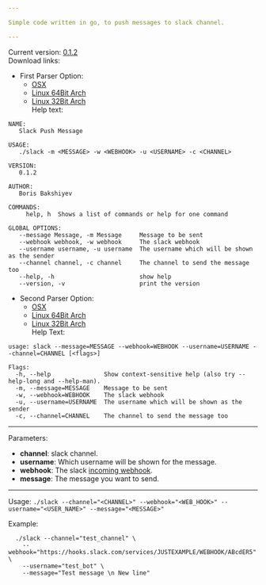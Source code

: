 ```yaml
---

Simple code written in go, to push messages to slack channel.

---
```


Current version: [0.1.2](https://github.com/berkil/slack-push-message/releases/tag/0.1.1)  
Download links:  
- First Parser Option:
  * [OSX](https://github.com/berkil/slack-terminal/files/1628708/slack_OSX.zip)  
  * [Linux 64Bit Arch](https://github.com/berkil/slack-terminal/files/1628707/slack_Linux_64.zip)  
  * [Linux 32Bit Arch](https://github.com/berkil/slack-terminal/files/1628706/slack_Linux_32.zip)  
Help text:
~~~
NAME:
   Slack Push Message

USAGE:
   ./slack -m <MESSAGE> -w <WEBHOOK> -u <USERNAME> -c <CHANNEL>

VERSION:
   0.1.2

AUTHOR:
   Boris Bakshiyev

COMMANDS:
     help, h  Shows a list of commands or help for one command

GLOBAL OPTIONS:
   --message Message, -m Message     Message to be sent
   --webhook webhook, -w webhook     The slack webhook
   --username username, -u username  The username which will be shown as the sender
   --channel channel, -c channel     The channel to send the message too
   --help, -h                        show help
   --version, -v                     print the version
~~~


- Second Parser Option:
  * [OSX](https://github.com/berkil/slack-terminal/files/1628712/slack_OSX.zip)
  * [Linux 64Bit Arch](https://github.com/berkil/slack-terminal/files/1628711/slack_Linux_64.zip)  
  * [Linux 32Bit Arch](https://github.com/berkil/slack-terminal/files/1628710/slack_Linux_32.zip)  
Help Text:
~~~
usage: slack --message=MESSAGE --webhook=WEBHOOK --username=USERNAME --channel=CHANNEL [<flags>]

Flags:
  -h, --help               Show context-sensitive help (also try --help-long and --help-man).
  -m, --message=MESSAGE    Message to be sent
  -w, --webhook=WEBHOOK    The slack webhook
  -u, --username=USERNAME  The username which will be shown as the sender
  -c, --channel=CHANNEL    The channel to send the message too
~~~

---

Parameters:  
  * **channel**: slack channel.  
  * **username**: Which username will be shown for the message.  
  * **webhook**: The slack [incoming webhook](https://api.slack.com/incoming-webhooks).  
  * **message**: The message you want to send.  

---

Usage:
  `./slack --channel="<CHANNEL>" --webhook="<WEB_HOOK>" --username="<USER_NAME>" --message="<MESSAGE>"`

Example:
  ~~~
    ./slack --channel="test_channel" \
      --webhook="https://hooks.slack.com/services/JUSTEXAMPLE/WEBHOOK/ABcdER5" \
      --username="test_bot" \
      --message="Test message \n New line"
  ~~~
